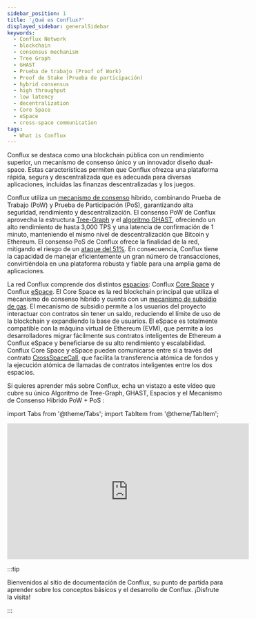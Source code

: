 ```yaml
---
sidebar_position: 1
title: '¿Qué es Conflux?'
displayed_sidebar: generalSidebar
keywords:
  - Conflux Network
  - blockchain
  - consensus mechanism
  - Tree Graph
  - GHAST
  - Prueba de trabajo (Proof of Work)
  - Proof de Stake (Prueba de participación)
  - hybrid consensus
  - high throughput
  - low latency
  - decentralization
  - Core Space
  - eSpace
  - cross-space communication
tags:
  - What is Conflux
---
```


Conflux se destaca como una blockchain pública con un rendimiento superior, un mecanismo de consenso único y un innovador diseño dual-space. Estas características permiten que Conflux ofrezca una plataforma rápida, segura y descentralizada que es adecuada para diversas aplicaciones, incluidas las finanzas descentralizadas y los juegos.

Conflux utiliza un [mecanismo de consenso](./consensus-mechanisms/consensus-mechanisms.md) híbrido, combinando Prueba de Trabajo (PoW) y Prueba de Participación (PoS), garantizando alta seguridad, rendimiento y descentralización. El consenso PoW de Conflux aprovecha la estructura [ Tree-Graph](./consensus-mechanisms/proof-of-work/tree-graph.md) y el [algoritmo GHAST](./consensus-mechanisms/proof-of-work/ghast.md), ofreciendo un alto rendimiento de hasta 3,000 TPS y una latencia de confirmación de 1 minuto, manteniendo el mismo nivel de descentralización que Bitcoin y Ethereum. El consenso PoS de Conflux ofrece la finalidad de la red, mitigando el riesgo de un [ataque del 51%](./consensus-mechanisms/proof-of-stake/why-pos.md).  En consecuencia, Conflux tiene la capacidad de manejar eficientemente un gran número de transacciones, convirtiéndola en una plataforma robusta y fiable para una amplia gama de aplicaciones.

La red Conflux comprende dos distintos [espacios](./spaces.md): Conflux [Core Space](../../core/Overview.md) y Conflux [eSpace](../../espace/build/cip90.md). El Core Space es la red blockchain principal que utiliza el mecanismo de consenso híbrido y cuenta con un [mecanismo de subsidio de gas](../../core/core-space-basics/internal-contracts/sponsor-whitelist-control.md). El mecanismo de subsidio permite a los usuarios del proyecto interactuar con contratos sin tener un saldo, reduciendo el límite de uso de la blockchain y expandiendo la base de usuarios. El eSpace es totalmente compatible con la máquina virtual de Ethereum (EVM), que permite a los desarrolladores migrar fácilmente sus contratos inteligentes de Ethereum a Conflux eSpace y beneficiarse de su alto rendimiento y escalabilidad. Conflux Core Space y eSpace pueden comunicarse entre sí a través del contrato [CrossSpaceCall](../../core/core-space-basics/internal-contracts/crossSpaceCall.md), que facilita la transferencia atómica de fondos y la ejecución atómica de llamadas de contratos inteligentes entre los dos espacios.

Si quieres aprender más sobre Conflux, echa un vistazo a este vídeo que cubre su único Algoritmo de Tree-Graph, GHAST, Espacios y el Mecanismo de Consenso Hibrido PoW + PoS :

import Tabs from '@theme/Tabs';
import TabItem from '@theme/TabItem';

<Tabs>
  <TabItem value="youtube" label="What is Conflux?">
<iframe width="560" height="315" src="https://www.youtube.com/embed/5JwUO3v2sW0?si=lNvkMZqhHKnzBNIm" title="YouTube video player" frameborder="0" allow="accelerometer; autoplay; clipboard-write; encrypted-media; gyroscope; picture-in-picture; web-share" allowfullscreen></iframe>
  </TabItem>
</Tabs>

:::tip

Bienvenidos al sitio de documentación de Conflux, su punto de partida para aprender sobre los conceptos básicos y el desarrollo de Conflux. ¡Disfrute la visita!

:::
